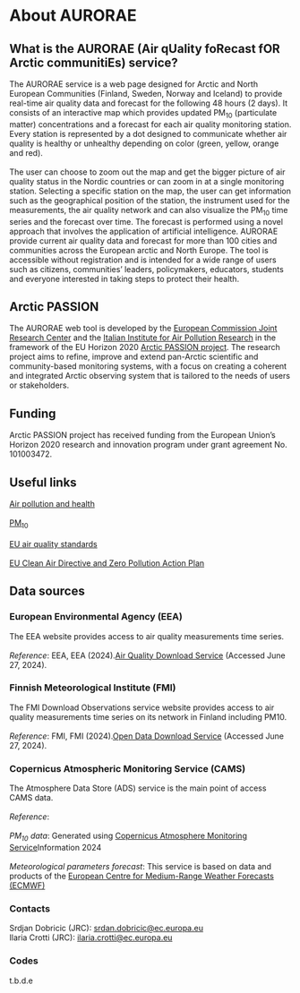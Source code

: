 <!DOCTYPE html>
<html>
<body>

<h1>About AURORAE</h1>
<h2>What is the AURORAE (Air qUality foRecast fOR Arctic communitiEs) service?</h2>

<p>The AURORAE service is a web page designed for Arctic and North European Communities (Finland, Sweden, Norway and Iceland) to provide real-time air quality data and forecast for the following 48 hours (2 days). 
It consists of an interactive map which provides updated PM<sub>10</sub> (particulate matter) concentrations and a forecast for each air quality monitoring station. Every station is represented by a dot designed to communicate whether air quality is healthy or unhealthy depending on color (green, yellow, orange and red).</br> 
<br>The user can choose to zoom out the map and get the bigger picture of air quality status in the Nordic countries or can zoom in at a single monitoring station. Selecting a specific station on the map, the user can get information such as the geographical position of the station, the instrument used for the measurements,
the air quality network and can also visualize the PM<sub>10</sub> time series and the forecast over time. The forecast is performed using a novel approach that involves the application of artificial intelligence. 
AURORAE provide current air quality data and forecast for more than 100 cities and communities across the European arctic and North Europe. The tool is accessible without registration and is intended for a wide range of users such as citizens, communities’ leaders, policymakers, educators, students and everyone interested in taking steps to protect their health.</br></p>

<h2>Arctic PASSION</h2>
<p>The AURORAE web tool is developed by the <a href="https://joint-research-centre.ec.europa.eu/index_en">European Commission Joint Research Center</a> and the  
<a href="https://en.iia.cnr.it/">Italian Institute for Air Pollution Research</a> in the framework of the EU Horizon 2020 <a href="https://arcticpassion.eu/">Arctic PASSION project</a>. 
The research project aims to refine, improve and extend pan-Arctic scientific and community-based monitoring systems, 
with a focus on creating a coherent and integrated Arctic observing system that is tailored to the needs of users or 
stakeholders. </p>

<h2>Funding</h2>
<p>Arctic PASSION project has received funding from the European Union’s Horizon 2020 research and innovation program under grant agreement No. 101003472.</p>

<h2>Useful links</h2>
<p><a href="https://www.eea.europa.eu/en/topics/in-depth/air-pollution/eow-it-affects-our-health">Air pollution and health</a></br>
<br><a href="https://www.eea.europa.eu/help/glossary/other-eea-terms/pm10">PM<sub>10</sub></a></br>
<br><a href="https://environment.ec.europa.eu/topics/air/air-quality/eu-air-quality-standards_en">EU air quality standards</a></br>
<br><a href="https://environment.ec.europa.eu/topics/air/air-quality_en#law">EU Clean Air Directive and Zero Pollution Action Plan</a></br></p>

<h2>Data sources</h2>
<h3>European Environmental Agency (EEA)</h3>
<p>The EEA website provides access to air quality measurements time series.</br>
<br><em>Reference</em>: EEA, EEA (2024).<a href="https://eeadmz1-downloads-webapp.azurewebsites.net/">Air Quality Download Service</a> (Accessed June 27, 2024).</p>

<h3>Finnish Meteorological Institute (FMI)</h3>
<p>The FMI Download Observations service website provides access to air quality measurements time series on its network in Finland including PM10.</br>
<br><em>Reference</em>: FMI, FMI (2024).<a href="https://en.ilmatieteenlaitos.fi/download-observations">Open Data Download Service</a> (Accessed June 27, 2024).</br>
<h3>Copernicus Atmospheric Monitoring Service (CAMS)</h3>
<p>The Atmosphere Data Store (ADS) service is the main point of access CAMS data.</br>
<br><em>Reference</em>:</br>
<br><em>PM<sub>10</sub> data</em>: Generated using <a href="https://ads.atmosphere.copernicus.eu/cdsapp#!/dataset/cams-europe-air-quality-forecasts?tab=form">Copernicus Atmosphere Monitoring Service</a>Information 2024</br>
<br><em>Meteorological parameters forecast</em>: This service is based on data and products of the <a href="https://www.ecmwf.int/">European Centre for Medium-Range Weather Forecasts (ECMWF)</a></br></p>

<h3>Contacts</h3>
<p>Srdjan Dobricic (JRC): <a href="srdan.dobricic@ec.europa.eu">srdan.dobricic@ec.europa.eu</a>
<br>Ilaria Crotti (JRC): <a href="ilaria.crotti@ec.europa.eu">ilaria.crotti@ec.europa.eu</a></br></p>

<h3>Codes</h3>
<p>t.b.d.e</a></p>

</body>
</html>
